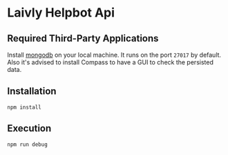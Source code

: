 # Laivly Helpbot Api

## Required Third-Party Applications

Install [mongodb](https://docs.mongodb.com/manual/tutorial/install-mongodb-on-windows/) on your local machine. It runs on the port `27017` by default. Also it's advised to install Compass to have a GUI to check the persisted data.

## Installation

```node
npm install
```

## Execution

```node
npm run debug
